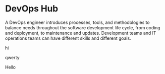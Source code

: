 <!DOCTYPE html>
<html>
<head>
<title>DevOps Chachwa Group</title>
</head>
<body>

<h1>DevOps Hub</h1>
<p>A DevOps engineer introduces processes, tools, 
and methodologies to balance needs throughout the software development 
life cycle, from coding and deployment, to maintenance and updates. 
Development teams and IT operations teams can have different skills and different goals.</p>
  <p>hi</p>
  <p>qwerty</p>
  <p>Hello</p>

</body>
</html>
